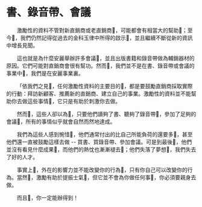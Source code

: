 # 書、錄音帶、會議

  激勵性的資料不管對新直銷商或老直銷商，可能都會有相當大的幫助；至今，我們仍然記得從過去的金科玉律中所得的啟示，並且繼續不斷從新的資訊中增長見聞。

  這也就是為什麼安麗舉辦許多會議，並且出版書籍和錄音帶做為輔銷器材的原因。它們可能對直銷商會很有幫功。然而，我們並不是在書、錄音帶或會議的事業中，我們是在安麗事業裏。

  「依我們之見，任何激勵性資料的主要目的，都是要鼓勵直銷商採取實際的行動：拜訪新顧客、推薦新的直銷商、建立自己的事業。激勵性的資料並不能幫助你去做這些事情，它只是有助於刺激你去做。

  然而，這些人卻以為，只要他們讀夠了書、聽夠了錄音帶，參加了足夠的會議，所有的事情似乎就會自然而然地達成。

  我們為這些人感到惋惜，他們通常付出的比自己所能負荷的還要多，甚至他們還一直被鼓勵這樣去做 -- 買書、買錄音帶、參加會議。可是到最後，他們並沒有看見什麼成果，而他們的熱忱也漸漸褪去；他們失落了夢想，我們失去了好的人才。

  事實上，外在的影響力並不能改變你的行為，只有你自己可以改變你的行為。當然，激勵有助於提振士氣，但它並不會為你做任何事，你必須要親身去做。

  而且，你一定能辦得到！

